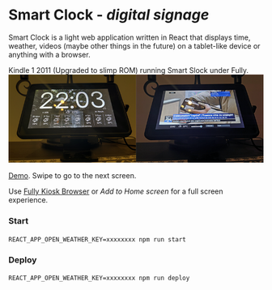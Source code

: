 # Smart Clock - _digital signage_

Smart Clock is a light web application written in React that displays time, weather, videos (maybe other things in the future) on a tablet-like device or anything with a browser. 

Kindle 1 2011 (Upgraded to slimp ROM) running Smart Slock under Fully.
<img src="screen.png">

[Demo](https://sonictruth.github.io/smart-clock/). Swipe to go to the next screen.

Use [Fully Kiosk Browser](https://www.fully-kiosk.com/#get-kiosk-apps) or 
_Add to Home screen_ for a full screen experience.

### Start
```REACT_APP_OPEN_WEATHER_KEY=xxxxxxxx npm run start```

### Deploy
```REACT_APP_OPEN_WEATHER_KEY=xxxxxxxx npm run deploy```
